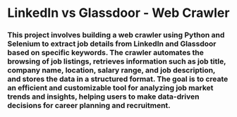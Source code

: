 # LinkedIn vs Glassdoor - Web Crawler
### This project involves building a web crawler using Python and Selenium to extract job details from LinkedIn and Glassdoor based on specific keywords. The crawler automates the browsing of job listings, retrieves information such as job title, company name, location, salary range, and job description, and stores the data in a structured format. The goal is to create an efficient and customizable tool for analyzing job market trends and insights, helping users to make data-driven decisions for career planning and recruitment.
